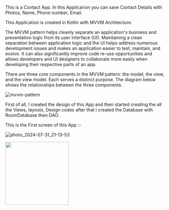 This is a Contact App. In this Applicarion you can save Contact Details with Photos, Name, Phone number, Email.

This Application is created in Kotlin with MVVM Architecture.

The MVVM pattern helps cleanly separate an application's business and presentation logic from its user interface (UI). 
Maintaining a clean separation between application logic and the UI helps address numerous development issues and makes an application easier to test, maintain, and evolve. 
It can also significantly improve code re-use opportunities and allows developers and UI designers to collaborate more easily when developing their respective parts of an app.

There are three core components in the MVVM pattern: the model, the view, and the view model. 
Each serves a distinct purpose. The diagram below shows the relationships between the three components.

![mvvm-pattern](https://github.com/user-attachments/assets/83874d6c-f0d9-4c34-8bde-77d4f4c75ea8)


First of all, I created the design of this App and then started creating the all the Views, layouts, Design codes
after that i created the Database with RoomDatabase then DAO.


This is the First screen of this App :- 

![photo_2024-07-31_21-13-53](https://github.com/user-attachments/assets/1dfe8ef2-8b2c-4cdd-bbf3-e7d7899c6ed6)

<img width="200" src="https://github.com/user-attachments/assets/1dfe8ef2-8b2c-4cdd-bbf3-e7d7899c6ed6">



